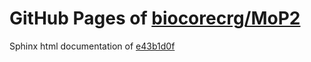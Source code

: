 GitHub Pages of [biocorecrg/MoP2](https://github.com/biocorecrg/MoP2.git)
===
Sphinx html documentation of [e43b1d0f](https://github.com/biocorecrg/MoP2/tree/e43b1d0f71dfb4212c4661bd66b006100aaf01bb)
